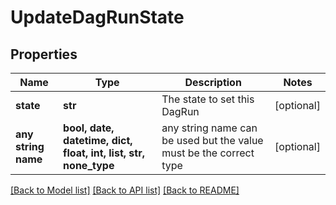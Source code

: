 # UpdateDagRunState


## Properties
Name | Type | Description | Notes
------------ | ------------- | ------------- | -------------
**state** | **str** | The state to set this DagRun | [optional] 
**any string name** | **bool, date, datetime, dict, float, int, list, str, none_type** | any string name can be used but the value must be the correct type | [optional]

[[Back to Model list]](../README.md#documentation-for-models) [[Back to API list]](../README.md#documentation-for-api-endpoints) [[Back to README]](../README.md)


